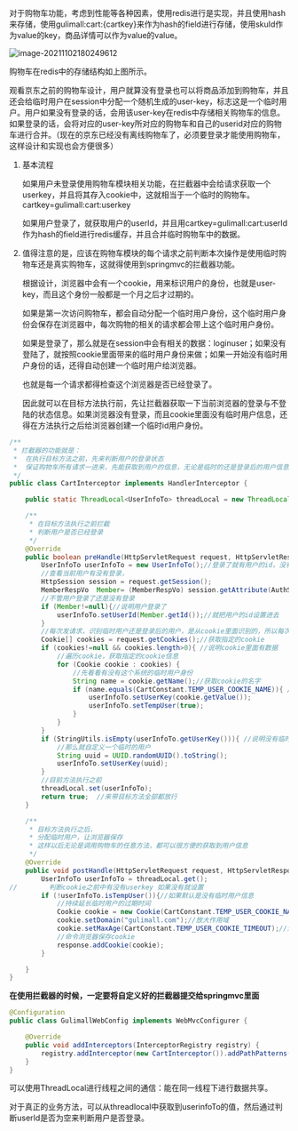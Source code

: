 对于购物车功能，考虑到性能等各种因素，使用redis进行是实现，并且使用hash来存储，使用gulimall:cart:{cartkey}来作为hash的field进行存储，使用skuId作为value的key，商品详情可以作为value的value。

![image-20211102180249612](IMG/image-20211102180249612.png)

购物车在redis中的存储结构如上图所示。

观看京东之前的购物车设计，用户就算没有登录也可以将商品添加到购物车，并且还会给临时用户在session中分配一个随机生成的user-key，标志这是一个临时用户。用户如果没有登录的话，会用该user-key在redis中存储相关购物车的信息。如果登录的话，会将对应的user-key所对应的购物车和自己的userid对应的购物车进行合并。（现在的京东已经没有离线购物车了，必须要登录才能使用购物车，这样设计和实现也会方便很多）

1. 基本流程

   如果用户未登录使用购物车模块相关功能，在拦截器中会给请求获取一个userkey，并且将其存入cookie中，这就相当于一个临时的购物车。cartkey=gulimall:cart:userkey

   如果用户登录了，就获取用户的userId，并且用cartkey=gulimall:cart:userId作为hash的field进行redis缓存，并且合并临时购物车中的数据。

2. 值得注意的是，应该在购物车模块的每个请求之前判断本次操作是使用临时购物车还是真实购物车，这就得使用到springmvc的拦截器功能。

   根据设计，浏览器中会有一个cookie，用来标识用户的身份，也就是user-key，而且这个身份一般都是一个月之后才过期的。

   如果是第一次访问购物车，都会自动分配一个临时用户身份，这个临时用户身份会保存在浏览器中，每次购物的相关的请求都会带上这个临时用户身份。

   如果是登录了，那么就是在session中会有相关的数据：loginuser；如果没有登陆了，就按照cookie里面带来的临时用户身份来做；如果一开始没有临时用户身份的话，还得自动创建一个临时用户给浏览器。

   也就是每一个请求都得检查这个浏览器是否已经登录了。

   因此就可以在目标方法执行前，先让拦截器获取一下当前浏览器的登录与不登陆的状态信息。如果浏览器没有登录，而且cookie里面没有临时用户信息，还得在方法执行之后给浏览器创建一个临时id用户身份。

```java
/**
 * 拦截器的功能就是：
 *  在执行目标方法之前，先来判断用户的登录状态
 *  保证购物车所有请求一进来，先能获取到用户的信息，无论是临时的还是登录后的用户信息
 */
public class CartInterceptor implements HandlerInterceptor {

    public static ThreadLocal<UserInfoTo> threadLocal = new ThreadLocal<>();

    /**
     * 在目标方法执行之前拦截
     * 判断用户是否已经登录
     */
    @Override
    public boolean preHandle(HttpServletRequest request, HttpServletResponse response, Object handler) throws Exception {
        UserInfoTo userInfoTo = new UserInfoTo();//登录了就有用户的id，没有登录就有用户的临时身份
        //查看当前用户有没有登录，
        HttpSession session = request.getSession();
        MemberRespVo  Member= (MemberRespVo) session.getAttribute(AuthServerConstant.LOGIN_USER);//获取当前登录的用户信息
        //不管用户登录了还是没有登录
        if (Member!=null){//说明用户登录了
            userInfoTo.setUserId(Member.getId());//就把用户的id设置进去
        }
        //每次发请求，识别临时用户还是登录后的用户，是从cookie里面识别的，所以每次请求来可以获取cookie里面的数据
        Cookie[] cookies = request.getCookies();//获取指定的cookie
        if (cookies!=null && cookies.length>0){ //说明cookie里面有数据
            //遍历cookie，获取指定的cookie信息
            for (Cookie cookie : cookies) {
                //先看看有没有这个系统的临时用户身份
                String name = cookie.getName();//获取cookie的名字
                if (name.equals(CartConstant.TEMP_USER_COOKIE_NAME)){ //如果有这个名字的cookie，那么就相当于拿到这个cookie
                    userInfoTo.setUserKey(cookie.getValue());
                    userInfoTo.setTempUser(true);
                }
            }
        }
        if (StringUtils.isEmpty(userInfoTo.getUserKey())){ //说明没有临时用户
            //那么就自定义一个临时的用户
            String uuid = UUID.randomUUID().toString();
            userInfoTo.setUserKey(uuid);
        }
        //目前方法执行之前
        threadLocal.set(userInfoTo);
        return true;  //来带目标方法全部都放行
    }

    /**
     * 目标方法执行之后，
     * 分配临时用户，让浏览器保存
     * 这样以后无论是调用购物车的任意方法，都可以很方便的获取到用户信息
     */
    @Override
    public void postHandle(HttpServletRequest request, HttpServletResponse response, Object handler, ModelAndView modelAndView) throws Exception {
        UserInfoTo userInfoTo = threadLocal.get();
//        判断cookie之前中有没有userkey 如果没有就设置
        if (!userInfoTo.isTempUser()){//如果默认是没有临时用户信息
            //持续延长临时用户的过期时间
            Cookie cookie = new Cookie(CartConstant.TEMP_USER_COOKIE_NAME, userInfoTo.getUserKey());
            cookie.setDomain("gulimall.com");//放大作用域
            cookie.setMaxAge(CartConstant.TEMP_USER_COOKIE_TIMEOUT);//过期时间
            //命令浏览器保存cookie
            response.addCookie(cookie);
        }

    }
}
```

**在使用拦截器的时候，一定要将自定义好的拦截器提交给springmvc里面**

```java
@Configuration
public class GulimallWebConfig implements WebMvcConfigurer {

    @Override
    public void addInterceptors(InterceptorRegistry registry) {
        registry.addInterceptor(new CartInterceptor()).addPathPatterns("/**"); //拦截当前购物车的所有请求
    }
}
```



可以使用ThreadLocal进行线程之间的通信：能在同一线程下进行数据共享。

对于真正的业务方法，可以从threadlocal中获取到userinfoTo的值，然后通过判断userId是否为空来判断用户是否登录。

